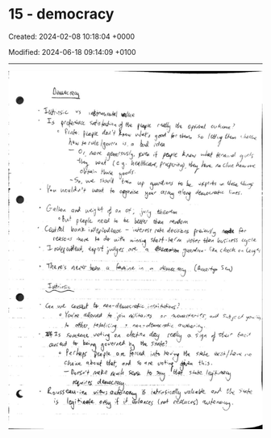 # 15 - democracy

Created: 2024-02-08 10:18:04 +0000

Modified: 2024-06-18 09:14:09 +0100

---

![](../../media/Year-1-Theory-15---democracy-image1.jpeg)



